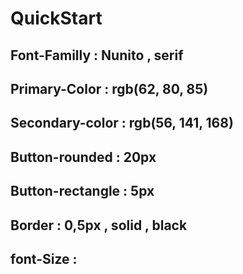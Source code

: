 # QuickStart


## Font-Familly : Nunito , serif

## Primary-Color : rgb(62, 80, 85)

## Secondary-color : rgb(56, 141, 168)

## Button-rounded : 20px

## Button-rectangle : 5px

## Border : 0,5px , solid , black

## font-Size : 